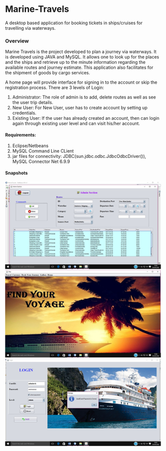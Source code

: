 # Marine-Travels
A desktop based application for booking tickets in ships/cruises for travelling via waterways.

### Overview
Marine Travels is the project developed to plan a journey via waterways. It is developed using JAVA and MySQL.
It allows one to look up for the places and the ships and retrieve  up to the minute information regarding the available routes and journey estimate.
This application also facilitates for the shipment of goods by cargo services.

A home page will provide interface for signing in to the account or skip the registration process. There are 3 levels of Login:
1. Administrator: The role of admin is to add, delete routes as well as see the user trip details.
2. New User: For New User, user has to create account by setting up credentials.
3. Existing User: If the user has already created an account, then can login again through existing user level and can visit his/her account.

#### Requirements:
1. Eclipse/Netbeans
2. MySQL Command Line CLient
3. jar files for connectivity: JDBC(sun.jdbc.odbc.JdbcOdbcDriver()), MySQL Connector Net 6.9.9

#### Snapshots
![Image](https://github.com/kanakpathak/Marine-Travels/blob/master/src/marinetravels/snap1.jpg)
![Image](https://github.com/kanakpathak/Marine-Travels/blob/master/src/marinetravels/snap2.jpg)
![Image](https://github.com/kanakpathak/Marine-Travels/blob/master/src/marinetravels/snap3.jpg)
